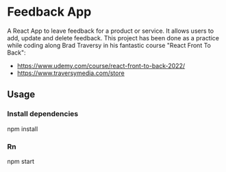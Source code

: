 # Feedback App

A React App to leave feedback for a product or service. It allows users to add, update and delete feedback.
This project has been done as a practice while coding along Brad Traversy in his fantastic course "React Front To Back":
- https://www.udemy.com/course/react-front-to-back-2022/
- https://www.traversymedia.com/store


## Usage

### Install dependencies

npm install

### Rn

npm start
